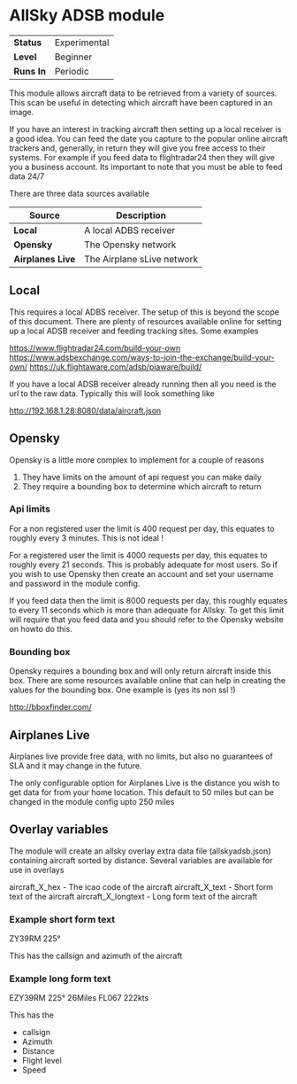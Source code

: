 # AllSky ADSB module

|              |              |
|--------------|--------------|
| **Status**   | Experimental |
| **Level**    | Beginner     |
| **Runs In**  | Periodic     |

This module allows aircraft data to be retrieved from a variety of sources. This scan be useful in detecting which aircraft have
been captured in an image.

If you have an interest in tracking aircraft then setting up a local receiver is a good idea. You can feed the date you capture to the popular online aircraft trackers and, generally, in return they will give you free access to their systems. For example if you feed data to flightradar24 then they will give you a business account. Its important to note that you must be able to feed data 24/7

There are three data sources available

|   Source            | Description             |
|---------------------|--------------|
| **Local**           | A local ADBS receiver
| **Opensky**         | The Opensky network
| **Airplanes Live**  | The Airplane sLive network

## Local
This requires a local ADBS receiver. The setup of this is beyond the scope of this document. There are plenty of resources available online for setting up a local ADSB receiver and feeding tracking sites. Some examples

https://www.flightradar24.com/build-your-own
https://www.adsbexchange.com/ways-to-join-the-exchange/build-your-own/
https://uk.flightaware.com/adsb/piaware/build/

If you have a local ADSB receiver already running then all you need is the url to the raw data. Typically this will look something like

http://192.168.1.28:8080/data/aircraft.json

## Opensky
Opensky is a little more complex to implement for a couple of reasons

1) They have limits on the amount of api request you can make daily
2) They require a bounding box to determine which aircraft to return

### Api limits
For a non registered user the limit is 400 request per day, this equates to roughly every 3 minutes. This is not ideal !

For a registered user the limit is 4000 requests per day, this equates to roughly every 21 seconds. This is probably adequate for most users. So if you wish to use Opensky then create an account and set your username and password in the module config.

If you feed data then the limit is 8000 requests per day, this roughly equates to every 11 seconds which is more than adequate for Allsky. To get this limit will require that you feed data and you should refer to the Opensky website on howto do this.

### Bounding box
Opensky requires a bounding box and will only return aircraft inside this box. There are some resources available online that can help in creating the values for the bounding box. One example is (yes its non ssl !)

http://bboxfinder.com/

## Airplanes Live
Airplanes live provide free data, with no limits, but also no guarantees of SLA and it may change in the future.

The only configurable option for Airplanes Live is the distance you wish to get data for from your home location. This default to 50 miles but can be changed in the module config upto 250 miles

## Overlay variables
The module will create an allsky overlay extra data file (allskyadsb.json) containing aircraft sorted by distance. Several variables are available for use in overlays

aircraft_X_hex - The icao code of the aircraft
aircraft_X_text - Short form text of the aircraft
aircraft_X_longtext - Long form text of the aircraft

### Example short form text
ZY39RM  225°

This has the callsign and azimuth of the aircraft

### Example long form text
EZY39RM  225° 26Miles FL067  222kts

This has the

- callsign
- Azimuth
- Distance
- Flight level
- Speed